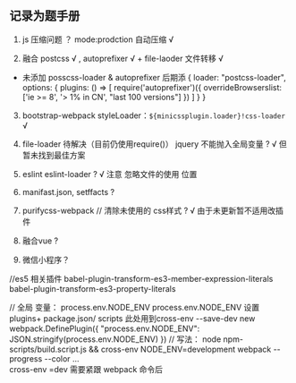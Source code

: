 ## 记录为题手册



      
1. js 压缩问题 ？ 	mode:prodction 自动压缩  √

2. 融合  postcss √ ,  autoprefixer √   +  file-laoder 文件转移 √
* 未添加 posscss-loader & autoprefixer 后期添
  {
        loader: "postcss-loader",
        options: {
          plugins: () => [
            require('autoprefixer')({
              overrideBrowserslist: ['ie >= 8', '> 1% in CN', "last 100 versions"]
            })
          ]
        }
      }

3. bootstrap-webpack styleLoader：`${minicssplugin.loader}!css-loader`    √ 


4. file-loader 待解决（目前仍使用require()） jquery 不能抛入全局变量 ?   √ 但暂未找到最佳方案

5.  eslint eslint-loader ? √  注意 忽略文件的使用 位置

6. manifast.json, setffacts ?

7.  purifycss-webpack  // 清除未使用的 css样式 ? √  由于未更新暂不适用改插件

7. 融合vue ?

8. 微信小程序？


//es5 相关插件
babel-plugin-transform-es3-member-expression-literals babel-plugin-transform-es3-property-literals

// 全局 变量： process.env.NODE_ENV
process.env.NODE_ENV 设置 plugins+ package.json/ scripts  此处用到cross-env  --save-dev
new webpack.DefinePlugin({ "process.env.NODE_ENV": JSON.stringify(process.env.NODE_ENV) })
// 写法：
node npm-scripts/build.script.js && cross-env NODE_ENV=development webpack --progress --color ...   
cross-env =dev 需要紧跟 webpack 命令后



